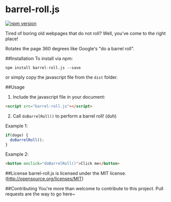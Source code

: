 # barrel-roll.js
[![npm version](https://badge.fury.io/js/barrel-roll.js.svg)](https://badge.fury.io/js/barrel-roll.js)

Tired of boring old webpages that do not roll? Well, you've come to the right place!

Rotates the page 360 degrees like Google's "do a barrel roll".

##Installation
To install via npm:

```
npm install barrel-roll.js --save
```

or simply copy the javascript file from the `dist` folder.

##Usage
1. Include the javascript file in your document:

  ```html
  <script src="barrel-roll.js"></script>
  ```

2. Call `doBarrelRoll()` to perform a barrel roll! (duh)

  Example 1:
  ```javascript
  if(doge) {
    doBarrelRoll();
  }
  ```
  
  Example 2:
  
  ```html
  <button onclick="doBarrelRoll()">Click me</button>
  ```
  
##License
barrel-roll.js is licensed under the MIT license. (http://opensource.org/licenses/MIT)

##Contributing
You're more than welcome to contribute to this project. Pull requests are the way to go here~
